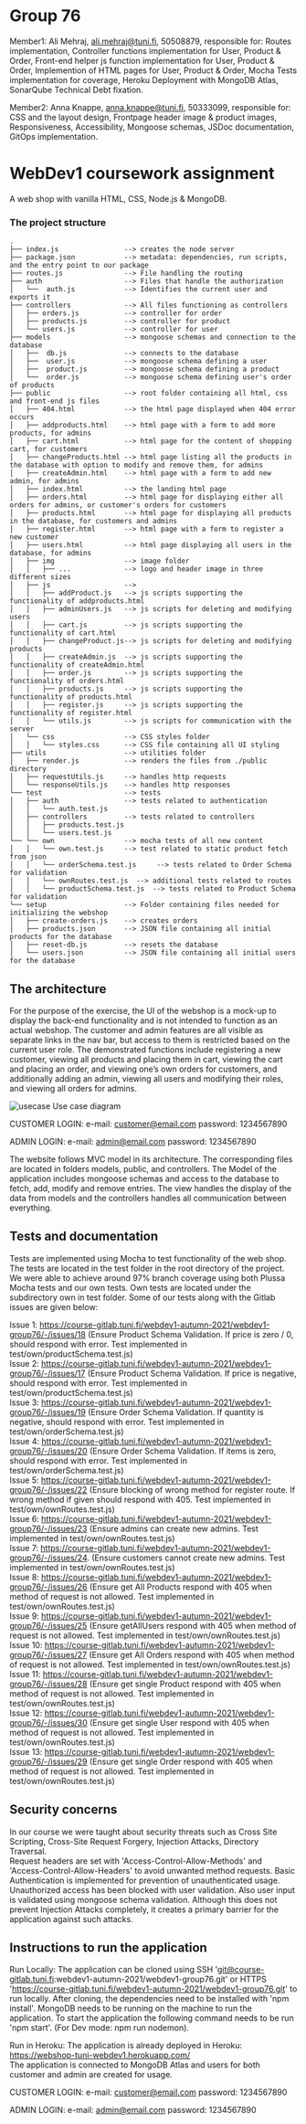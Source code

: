 # Group 76

Member1:  Ali Mehraj, ali.mehraj@tuni.fi, 50508879, 
responsible for: Routes implementation, Controller functions implementation for User, Product & Order, Front-end helper js function implementation for User, Product & Order, Implemention of HTML pages for User, Product & Order, Mocha Tests implementation for coverage, Heroku Deployment with MongoDB Atlas, SonarQube Technical Debt fixation.

Member2:  Anna Knappe, anna.knappe@tuni.fi, 50333099, 
responsible for: CSS and the layout design, Frontpage header image & product images, Responsiveness, Accessibility, Mongoose schemas, JSDoc documentation, GitOps implementation.



# WebDev1 coursework assignment

A web shop with vanilla HTML, CSS, Node.js & MongoDB.


### The project structure

```
.
├── index.js                --> creates the node server
├── package.json            --> metadata: dependencies, run scripts, and the entry point to our package
├── routes.js               --> File handling the routing
├── auth                    --> Files that handle the authorization
│   └──  auth.js            --> Identifies the current user and exports it
├── controllers             --> All files functioning as controllers
│   ├── orders.js           --> controller for order
│   ├── products.js         --> controller for product
│   └── users.js            --> controller for user
├── models                  --> mongoose schemas and connection to the database
│   ├──  db.js              --> connects to the database
│   ├──  user.js            --> mongoose schema defining a user
│   ├──  product.js         --> mongoose schema defining a product
│   └──  order.js           --> mongoose schema defining user's order of products 
├── public                  --> root folder containing all html, css and front-end js files
│   ├── 404.html            --> the html page displayed when 404 error occurs
│   ├── addproducts.html    --> html page with a form to add more products, for admins
│   ├── cart.html           --> html page for the content of shopping cart, for customers
│   ├── changeProducts.html --> html page listing all the products in the database with option to modify and remove them, for admins
│   ├── createAdmin.html    --> html page with a form to add new admin, for admins
│   ├── index.html          --> the landing html page
│   ├── orders.html         --> html page for displaying either all orders for admins, or customer's orders for customers
│   ├── products.html       --> html page for displaying all products in the database, for customers and admins
│   ├── register.html       --> html page with a form to register a new customer
│   ├── users.html          --> html page displaying all users in the database, for admins
│   ├── img                 --> image folder
│   │   ├── ...             --> logo and header image in three different sizes
│   ├── js                  -->
│   │   ├── addProduct.js   --> js scripts supporting the functionality of addproducts.html
│   │   ├── adminUsers.js   --> js scripts for deleting and modifying users
│   │   ├── cart.js         --> js scripts supporting the functionality of cart.html
│   │   ├── changeProduct.js--> js scripts for deleting and modifying products
│   │   ├── createAdmin.js  --> js scripts supporting the functionality of createAdmin.html
│   │   ├── order.js        --> js scripts supporting the functionality of orders.html
│   │   ├── products.js     --> js scripts supporting the functionality of products.html
│   │   ├── register.js     --> js scripts supporting the functionality of register.html
│   │   └── utils.js        --> js scripts for communication with the server
│   └── css                 --> CSS styles folder
│   │   └── styles.css      --> CSS file containing all UI styling
├── utils                   --> utilities folder
│   ├── render.js           --> renders the files from ./public directory
│   ├── requestUtils.js     --> handles http requests
│   └── responseUtils.js    --> handles http responses
└── test                    --> tests
│   ├── auth                --> tests related to authentication
│   │   └── auth.test.js    
│   ├── controllers         --> tests related to controllers
│   │   ├── products.test.js
│   │   └── users.test.js   
└── └── own                 --> mocha tests of all new content
│   │   └── own.test.js     --> test related to static product fetch from json
│   │   └── orderSchema.test.js     --> tests related to Order Schema for validation
│   │   └── ownRoutes.test.js  --> additional tests related to routes 
│   │   └── productSchema.test.js  --> tests related to Product Schema for validation
└── setup                   --> Folder containing files needed for initializing the webshop
│   ├── create-orders.js    --> creates orders
│   ├── products.json       --> JSON file containing all initial products for the database
│   ├── reset-db.js         --> resets the database
│   └── users.json          --> JSON file containing all initial users for the database

```


## The architecture 

For the purpose of the exercise, the UI of the webshop is a mock-up to display the back-end functionality and is not intended to function as an actual webshop. The customer and admin features are all visible as separate links in the nav bar, but access to them is restricted based on the current user role. The demonstrated functions include registering a new customer, viewing all products and placing them in cart, viewing the cart and placing an order, and viewing one’s own orders for customers, and additionally adding an admin, viewing all users and modifying their roles, and viewing all orders for admins. 

![usecase](/uploads/ad3a7d8ea0010c1d878ec9ef8d0a339f/usecase.png)
Use case diagram

CUSTOMER LOGIN:
e-mail: customer@email.com
password: 1234567890

ADMIN LOGIN:
e-mail: admin@email.com
password: 1234567890

The website follows MVC model in its architecture. The corresponding files are located in folders models, public, and controllers. The Model of the application includes mongoose schemas and access to the database to fetch, add, modify and remove entries. The view handles the display of the data from models and the controllers handles all communication between everything.


## Tests and documentation

Tests are implemented using Mocha to test functionality of the web shop. The tests are located in the test folder in the root directory of the project. We were able to achieve around 97% branch coverage using both Plussa Mocha tests and our own tests. Own tests are located under the subdirectory own in test folder. Some of our tests along with the Gitlab issues are given below:

Issue 1: https://course-gitlab.tuni.fi/webdev1-autumn-2021/webdev1-group76/-/issues/18 (Ensure Product Schema Validation. If price is zero / 0, should respond with error. Test implemented in test/own/productSchema.test.js) <br />
Issue 2: https://course-gitlab.tuni.fi/webdev1-autumn-2021/webdev1-group76/-/issues/17 (Ensure Product Schema Validation. If price is negative, should respond with error. Test implemented in test/own/productSchema.test.js) <br />
Issue 3: https://course-gitlab.tuni.fi/webdev1-autumn-2021/webdev1-group76/-/issues/19 (Ensure Order Schema Validation. If quantity is negative, should respond with error. Test implemented in test/own/orderSchema.test.js) <br />
Issue 4: https://course-gitlab.tuni.fi/webdev1-autumn-2021/webdev1-group76/-/issues/20 (Ensure Order Schema Validation. If items is zero, should respond with error. Test implemented in test/own/orderSchema.test.js) <br />
Issue 5: https://course-gitlab.tuni.fi/webdev1-autumn-2021/webdev1-group76/-/issues/22 (Ensure blocking of wrong method for register route. If wrong method if given should respond with 405. Test implemented in test/own/ownRoutes.test.js) <br />
Issue 6: https://course-gitlab.tuni.fi/webdev1-autumn-2021/webdev1-group76/-/issues/23 (Ensure admins can create new admins. Test implemented in test/own/ownRoutes.test.js) <br />
Issue 7: https://course-gitlab.tuni.fi/webdev1-autumn-2021/webdev1-group76/-/issues/24. (Ensure customers cannot create new admins. Test implemented in test/own/ownRoutes.test.js) <br />
Issue 8: https://course-gitlab.tuni.fi/webdev1-autumn-2021/webdev1-group76/-/issues/26 (Ensure get All Products respond with 405 when method of request is not allowed. Test implemented in test/own/ownRoutes.test.js) <br />
Issue 9: https://course-gitlab.tuni.fi/webdev1-autumn-2021/webdev1-group76/-/issues/25 (Ensure getAllUsers respond with 405 when method of request is not allowed. Test implemented in test/own/ownRoutes.test.js) <br />
Issue 10: https://course-gitlab.tuni.fi/webdev1-autumn-2021/webdev1-group76/-/issues/27 (Ensure get All Orders respond with 405 when method of request is not allowed. Test implemented in test/own/ownRoutes.test.js) <br />
Issue 11: https://course-gitlab.tuni.fi/webdev1-autumn-2021/webdev1-group76/-/issues/28 (Ensure get single Product respond with 405 when method of request is not allowed. Test implemented in test/own/ownRoutes.test.js) <br />
Issue 12: https://course-gitlab.tuni.fi/webdev1-autumn-2021/webdev1-group76/-/issues/30 (Ensure get single User respond with 405 when method of request is not allowed. Test implemented in test/own/ownRoutes.test.js) <br />
Issue 13: https://course-gitlab.tuni.fi/webdev1-autumn-2021/webdev1-group76/-/issues/29 (Ensure get single Order respond with 405 when method of request is not allowed. Test implemented in test/own/ownRoutes.test.js) <br />



## Security concerns

In our course we were taught about security threats such as Cross Site Scripting, Cross-Site Request Forgery, Injection Attacks, Directory Traversal. <br />
Request headers are set with 'Access-Control-Allow-Methods' and 'Access-Control-Allow-Headers' to avoid unwanted method requests. Basic Authentication is implemented for prevention of unauthenticated usage. Unauthorized access has been blocked with user validation. Also user input is validated using mongoose schema validation. Although this does not prevent Injection Attacks completely, it creates a primary barrier for the application against such attacks.


## Instructions to run the application

Run Locally: The application can be cloned using SSH 'git@course-gitlab.tuni.fi:webdev1-autumn-2021/webdev1-group76.git' or HTTPS 'https://course-gitlab.tuni.fi/webdev1-autumn-2021/webdev1-group76.git' to run locally. After cloning, the dependencies need to be installed with 'npm install'. MongoDB needs to be running on the machine to run the application. To start the application the following command needs to be run 'npm start'. (For Dev mode: npm run nodemon). <br />

Run in Heroku: The application is already deployed in Heroku: https://webshop-tuni-webdev1.herokuapp.com/   <br />
The application is connected to MongoDB Atlas and users for both customer and admin are created for usage.  <br />

CUSTOMER LOGIN:
e-mail: customer@email.com
password: 1234567890

ADMIN LOGIN:
e-mail: admin@email.com
password: 1234567890

